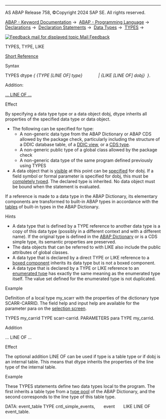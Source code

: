   

* * *

AS ABAP Release 758, ©Copyright 2024 SAP SE. All rights reserved.

[ABAP - Keyword Documentation](javascript:call_link\('abenabap.htm'\)) →  [ABAP - Programming Language](javascript:call_link\('abenabap_reference.htm'\)) →  [Declarations](javascript:call_link\('abendeclarations.htm'\)) →  [Declaration Statements](javascript:call_link\('abenabap_declarations.htm'\)) →  [Data Types](javascript:call_link\('abentypes_statements.htm'\)) →  [TYPES](javascript:call_link\('abaptypes.htm'\)) → 

 [![](Mail.gif?object=Mail.gif "Feedback mail for displayed topic") Mail Feedback](mailto:f1_help@sap.com?subject=Feedback%20on%20ABAP%20Documentation&body=Document:%20TYPES%2C%20TYPE%2C%20LIKE%2C%20ABAPTYPES_REFERRING%2C%20758%0D%0A%0D%0AError:%0D%0A%0D%0A%0D%0A%0D%0ASuggestion%20for%20improvement:)

TYPES, TYPE, LIKE

[Short Reference](javascript:call_link\('abaptypes_shortref.htm'\))

Syntax

TYPES dtype *{* *{*TYPE *\[*LINE OF*\]* type*}*
            *|* *{*LIKE *\[*LINE OF*\]* dobj*}*  *}*.

Addition:

[... LINE OF ...](#!ABAP_ONE_ADD@1@)

Effect

By specifying a data type type or a data object dobj, dtype inherits all properties of the specified data type or data object.

-   The following can be specified for type:
    -   A non-generic data type from the ABAP Dictionary or ABAP CDS allowed by the package check, particularly including the structure of a DDIC database table, of a [DDIC view](javascript:call_link\('abenddic_view_glosry.htm'\) "Glossary Entry"), or a [CDS type](javascript:call_link\('abencds_type_glosry.htm'\) "Glossary Entry").
    -   A non-generic public type of a global class allowed by the package check
    -   A non-generic data type of the same program defined previously using TYPES
-   A data object that is [visible](javascript:call_link\('abenlifetime_and_visibility.htm'\)) at this point can be [specified](javascript:call_link\('abendata_objects_usage_reading.htm'\)) for dobj. If a field symbol or formal parameter is specified for dobj, this must be [completely typed](javascript:call_link\('abentyping_complete.htm'\)). The declared type is inherited. No data object must be bound when the statement is evaluated.

If a reference is made to a data type in the ABAP Dictionary, its elementary components are transformed to built-in ABAP types in accordance with the [tables](javascript:call_link\('abenddic_builtin_types.htm'\)) of built-in types in the ABAP Dictionary.

Hints

-   A data type that is defined by a TYPE reference to another data type is a copy of this data type (possibly in a different context and with a different name). If the original type is defined in the [ABAP Dictionary](javascript:call_link\('abenddic_data_types.htm'\)) or is a CDS simple type, its semantic properties are preserved.
-   The data objects that can be referred to with LIKE also include the public attributes of global classes.
-   A data type that is declared by a direct TYPE or LIKE reference to a [boxed component](javascript:call_link\('abenboxed_component_glosry.htm'\) "Glossary Entry") inherits its data type but is not a boxed component.
-   A data type that is declared by a TYPE or LIKE reference to an [enumerated type](javascript:call_link\('abaptypes_enum.htm'\)) has exactly the same meaning as the enumerated type itself. The value set defined for the enumerated type is not duplicated.

Example

Definition of a local type my\_scarr with the properties of the dictionary type SCARR-CARRID. The field help and input help are available for the parameter para on the [selection screen](javascript:call_link\('abenselection_screen_glosry.htm'\) "Glossary Entry").

TYPES my\_carrid TYPE scarr-carrid.
PARAMETERS para TYPE my\_carrid.

Addition   

... LINE OF ...

Effect

The optional addition LINE OF can be used if type is a table type or if dobj is an internal table. This means that dtype inherits the properties of the line type of the internal table.

Example

These TYPES statements define two data types local to the program. The first inherits a table type from a [type pool](javascript:call_link\('abentype_pool_glosry.htm'\) "Glossary Entry") of the ABAP Dictionary, and the second corresponds to the line type of this table type.

DATA: event\_table TYPE cntl\_simple\_events,
      event       LIKE LINE OF event\_table.